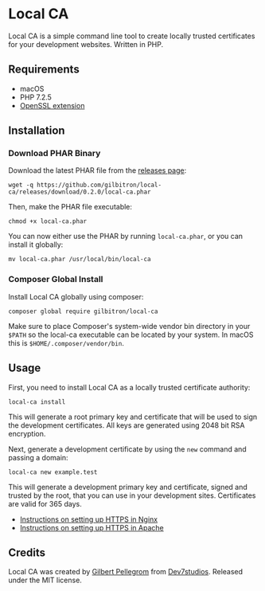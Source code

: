 # Local CA

Local CA is a simple command line tool to create locally trusted certificates for your development websites. Written in PHP.

## Requirements

* macOS
* PHP 7.2.5
* [OpenSSL extension](https://www.php.net/manual/en/book.openssl.php)

## Installation

### Download PHAR Binary

Download the latest PHAR file from the [releases page](https://github.com/gilbitron/local-ca/releases):

```
wget -q https://github.com/gilbitron/local-ca/releases/download/0.2.0/local-ca.phar
```

Then, make the PHAR file executable:

```
chmod +x local-ca.phar
```

You can now either use the PHAR by running `local-ca.phar`, or you can install it globally:

```
mv local-ca.phar /usr/local/bin/local-ca
```

### Composer Global Install

Install Local CA globally using composer:

```
composer global require gilbitron/local-ca
```

Make sure to place Composer's system-wide vendor bin directory in your `$PATH` so the local-ca executable can be located by your system. In macOS this is `$HOME/.composer/vendor/bin`.

## Usage

First, you need to install Local CA as a locally trusted certificate authority:

```
local-ca install
```

This will generate a root primary key and certificate that will be used to sign the development certificates. All keys are generated using 2048 bit RSA encryption.

Next, generate a development certificate by using the `new` command and passing a domain:

```
local-ca new example.test
```

This will generate a development primary key and certificate, signed and trusted by the root, that you can use in your development sites. Certificates are valid for 365 days.

* [Instructions on setting up HTTPS in Nginx](http://nginx.org/en/docs/http/configuring_https_servers.html)
* [Instructions on setting up HTTPS in Apache](https://httpd.apache.org/docs/2.4/ssl/ssl_howto.html)

## Credits

Local CA was created by [Gilbert Pellegrom](https://gilbitron.me) from [Dev7studios](https://dev7studios.co). Released under the MIT license.
